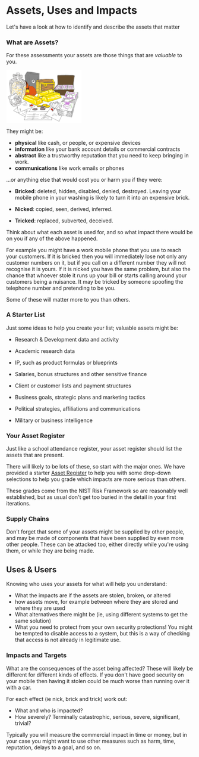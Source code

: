 # Assets, Uses and Impacts

Let's have a look at how to identify and describe the assets that matter

### What are Assets?

For these assessments your assets are those things that are *valuable* to you.

<img src="Assets.png" align="center" width=40% />

They might be:

* **physical** like cash, or people, or expensive devices
* **information** like your bank account details or commercial contracts
* **abstract** like a trustworthy reputation that you need to keep bringing in work.
* **communications** like work emails or phones 

...or anything else that would cost you or harm you if they were:

- **Bricked**: deleted, hidden, disabled, denied, destroyed.  Leaving your mobile phone in your washing is likely to turn it into an expensive brick.

- **Nicked**: copied, seen, derived, inferred. 

- **Tricked**: replaced, subverted, deceived. 

Think about what each asset is used for, and so what impact there would be on you if any of the above happened. 

For example you might have a work mobile phone that you use to reach your customers. If it is bricked then you will immediately lose not only any customer numbers on it, but if you call on a different number they will not recognise it is yours. If it is nicked you have the same problem, but also the chance that whoever stole it runs up your bill or starts calling around your customers being a nuisance. It may be tricked by someone spoofing the telephone number and pretending to be you.

Some of these will matter more to you than others. 

### A Starter List

Just some ideas to help you create your list; valuable assets might be:

- Research & Development data and activity

- Academic research data

- IP, such as product formulas or blueprints

- Salaries, bonus structures and other sensitive finance

- Client or customer lists and payment structures

- Business goals, strategic plans and marketing tactics

- Political strategies, affiliations and communications

- Military or business intelligence

### Your Asset Register

Just like a school attendance register, your asset register should list the assets that are present. 

There will likely to be lots of these, so start with the major ones. We have provided a starter [Asset Register](../smart/AssetRegisterGuide.md]) to help you with some drop-down selections to help you grade which impacts are more serious than others. 

These grades come from the NIST Risk Framework so are reasonably well established, but as usual don't get too buried in the detail in your first iterations.

### Supply Chains

Don't forget that some of your assets might be supplied by other people, and may be made of components that have been supplied by even more other people. These can be attacked too, either directly while you're using them, or while they are being made.

## Uses & Users

Knowing who uses your assets for what will help you understand:

* What the impacts are if the assets are stolen, broken, or altered
* how assets move, for example between where they are stored and where they are used
* What alternatives there might be (ie, using different systems to get the same solution)
* What you need to protect from your own security protections! You might be tempted to disable access to a system, but this is a way of checking that access is not already in legitimate use. 

### Impacts and Targets

What are the consequences of the asset being affected? These will likely be different for different kinds of effects. If you don't have good security on your mobile then having it stolen could be much worse than running over it with a car. 

For each effect (ie nick, brick and trick) work out:

* What and who is impacted?
* How severely? Terminally catastrophic, serious, severe, significant, trivial?

Typically you will measure the commercial impact in time or money, but in your case you might want to use other measures such as harm, time, reputation, delays to a goal, and so on. 

